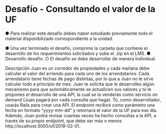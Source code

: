 # Desafío - Consultando el valor de la UF


● Para realizar este desafío debes haber estudiado previamente todo el material
disponibilizado correspondiente a la unidad.

● Una vez terminado el desafío, comprime la carpeta que contiene el desarrollo de los
requerimientos solicitados y sube el .zip en el LMS.
● Desarrollo desafío:
○ El desafío se debe desarrollar de manera Individual.

Descripción
Juan es un corredor de propiedades y cada mañana debe calcular el valor del arriendo para
cada uno de los arrendatarios. Cada arrendatario tiene fechas de pago distintas, por lo que a
Juan no le sirve calcular todo a principio de mes.
Juan te solicita que le desarrolles algún mecanismo para que automáticamente se
actualicen sus valores y tú le propones el desarrollo de una API, la cual se la venderás como
servicio on demand (Juan pagará por cada consulta que haga).
Tú, como desarrollador, usarás Rails para crear una API. El endpoint recibirá como
parámetro una fecha en formato “yyyy-mm-dd” y retornará el valor de la UF para ese día.
Además, Juan podrá revisar cuantas veces ha hecho consultas a la API, a través de su
propio endpoint, que debe ser más o menos http://localhost:3000/uf/2019-02-01.
